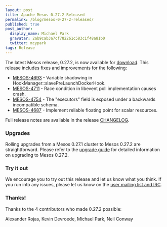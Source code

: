 ```yaml
---
layout: post
title: Apache Mesos 0.27.2 Released
permalink: /blog/mesos-0-27-2-released/
published: true
post_author:
  display_name: Michael Park
  gravatar: 2ab9cab3a7cf782261c583c1f48a81b0
  twitter: mcypark
tags: Release
---
```


The latest Mesos release, 0.27.2, is now available for [download](http://mesos.apache.org/downloads).
This release includes fixes and improvements for the following:

* [MESOS-4693](https://issues.apache.org/jira/browse/MESOS-4693) - Variable shadowing in HookManager::slavePreLaunchDockerHook.
* [MESOS-4711](https://issues.apache.org/jira/browse/MESOS-4711) - Race condition in libevent poll implementation causes crash.
* [MESOS-4754](https://issues.apache.org/jira/browse/MESOS-4754) - The "executors" field is exposed under a backwards incompatible schema.
* [MESOS-4687](https://issues.apache.org/jira/browse/MESOS-4687) - Implement reliable floating point for scalar resources.

Full release notes are available in the release [CHANGELOG](https://gitbox.apache.org/repos/asf?p=mesos.git;a=blob_plain;f=CHANGELOG;hb=0.27.2).

### Upgrades

Rolling upgrades from a Mesos 0.27.1 cluster to Mesos 0.27.2 are straightforward.
Please refer to the [upgrade guide](http://mesos.apache.org/documentation/latest/upgrades/) for detailed information on upgrading to Mesos 0.27.2.


### Try it out

We encourage you to try out this release and let us know what you think.
If you run into any issues, please let us know on the [user mailing list and IRC](https://mesos.apache.org/community).

### Thanks!

Thanks to the 4 contributors who made 0.27.2 possible:

Alexander Rojas, Kevin Devroede, Michael Park, Neil Conway
